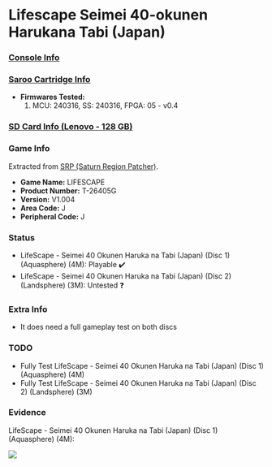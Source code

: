 # Lifescape Seimei 40-okunen Harukana Tabi (Japan)

### [Console Info](../../../../Info/Consoles/VA13/README.md)

### [Saroo Cartridge Info](../../../../Info/Cartridges/RetroGameParadiseStore/1.32F/README.md)

- <b>Firmwares Tested:</b>
  1. MCU: 240316, SS: 240316, FPGA: 05 - v0.4

### [SD Card Info (Lenovo - 128 GB)](../../../../Info/SdCards/Lenovo/128GB/fat32/README.md)

### Game Info

Extracted from [SRP (Saturn Region Patcher)](https://segaxtreme.net/resources/saturn-region-patcher.81/download).

- <b>Game Name:</b> LIFESCAPE
- <b>Product Number:</b> T-26405G
- <b>Version:</b> V1.004
- <b>Area Code:</b> J
- <b>Peripheral Code:</b> J

### Status

- LifeScape - Seimei 40 Okunen Haruka na Tabi (Japan) (Disc 1) (Aquasphere) (4M): Playable :heavy_check_mark:
- LifeScape - Seimei 40 Okunen Haruka na Tabi (Japan) (Disc 2) (Landsphere) (3M): Untested :question:

### Extra Info

- It does need a full gameplay test on both discs

### TODO

- Fully Test LifeScape - Seimei 40 Okunen Haruka na Tabi (Japan) (Disc 1) (Aquasphere) (4M)
- Fully Test LifeScape - Seimei 40 Okunen Haruka na Tabi (Japan) (Disc 2) (Landsphere) (3M)

### Evidence

LifeScape - Seimei 40 Okunen Haruka na Tabi (Japan) (Disc 1) (Aquasphere) (4M):

[![](https://img.youtube.com/vi/KgsHa74CfmQ/0.jpg)](https://www.youtube.com/watch?v=KgsHa74CfmQ)
